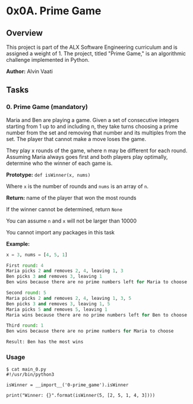 # 0x0A. Prime Game

## Overview
This project is part of the ALX Software Engineering curriculum and is assigned a weight of 1. The project, titled "Prime Game," is an algorithmic challenge implemented in Python.

**Author:** Alvin Vaati
## Tasks

### 0. Prime Game (mandatory)
Maria and Ben are playing a game. Given a set of consecutive integers starting from 1 up to and including n, they take turns choosing a prime number from the set and removing that number and its multiples from the set. The player that cannot make a move loses the game.

They play x rounds of the game, where n may be different for each round. Assuming Maria always goes first and both players play optimally, determine who the winner of each game is.

**Prototype:** `def isWinner(x, nums)`

Where `x` is the number of rounds and `nums` is an array of `n`.

**Return:** name of the player that won the most rounds

If the winner cannot be determined, return `None`

You can assume `n` and `x` will not be larger than 10000

You cannot import any packages in this task

**Example:**

```python
x = 3, nums = [4, 5, 1]

First round: 4
Maria picks 2 and removes 2, 4, leaving 1, 3
Ben picks 3 and removes 3, leaving 1
Ben wins because there are no prime numbers left for Maria to choose

Second round: 5
Maria picks 2 and removes 2, 4, leaving 1, 3, 5
Ben picks 3 and removes 3, leaving 1, 5
Maria picks 5 and removes 5, leaving 1
Maria wins because there are no prime numbers left for Ben to choose

Third round: 1
Ben wins because there are no prime numbers for Maria to choose

Result: Ben has the most wins
```
### Usage
```
$ cat main_0.py
#!/usr/bin/python3

isWinner = __import__('0-prime_game').isWinner

print("Winner: {}".format(isWinner(5, [2, 5, 1, 4, 3])))

```